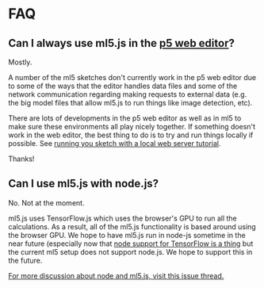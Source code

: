 # FAQ

## Can I always use ml5.js in the [p5 web editor](https://editor.p5js.org)?

Mostly.

A number of the ml5 sketches don't currently work in the p5 web editor due to some of the ways that the editor handles data files and some of the network communication regarding making requests to external data (e.g. the big model files that allow ml5.js to run things like image detection, etc). 

There are lots of developments in the p5 web editor as well as in ml5 to make sure these environments all play nicely together. If something doesn't work in the web editor, the best thing to do is to try and run things locally if possible. See [running you sketch with a local web server tutorial](/?id=try-ml5js-locally-3).

Thanks!

## Can I use ml5.js with node.js?

No. Not at the moment.

ml5.js uses TensorFlow.js which uses the browser's GPU to run all the calculations. As a result, all of the ml5.js functionality is based around using the browser GPU. We hope to have ml5.js run in node-js sometime in the near future (especially now that [node support for TensorFlow is a thing](https://www.tensorflow.org/js/guide/nodejs) but the current ml5 setup does not support node.js. We hope to support this in the future.


[For more discussion about node and ml5.js, visit this issue thread.](https://github.com/ml5js/ml5-library/issues/377)

<br>